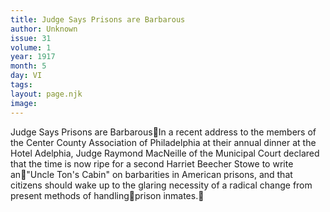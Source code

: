 ```yaml
---
title: Judge Says Prisons are Barbarous
author: Unknown
issue: 31
volume: 1
year: 1917
month: 5
day: VI
tags:
layout: page.njk
image:
---
```

Judge Says Prisons are BarbarousIn a recent address to the members of the Center County Association of Philadelphia at their annual dinner at the Hotel Adelphia, Judge Raymond MacNeille of the Municipal Court declared that the time is now ripe for a second Harriet Beecher Stowe to write an"Uncle Ton's Cabin" on barbarities in American prisons, and that citizens should wake up to the glaring necessity of a radical change from present methods of handlingprison inmates.
